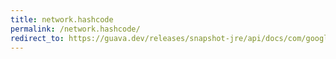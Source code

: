 ```yaml
---
title: network.hashcode
permalink: /network.hashcode/
redirect_to: https://guava.dev/releases/snapshot-jre/api/docs/com/google/common/graph/Network.html#hashCode--
---
```

